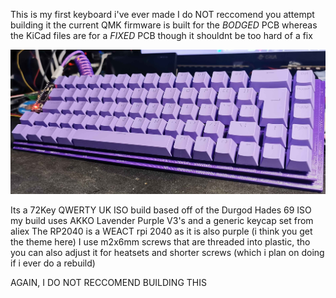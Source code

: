 This is my first keyboard i've ever made
I do NOT reccomend you attempt building it
the current QMK firmware is built for the *BODGED* PCB whereas the KiCad files are for a *FIXED* PCB though it shouldnt be too hard of a fix

<p align="center">
    <img src="Images/Keyboard.png"/>
</p>

Its a 72Key QWERTY UK ISO build based off of the Durgod Hades 69 ISO
my build uses AKKO Lavender Purple V3's and a generic keycap set from aliex
The RP2040 is a WEACT rpi 2040 as it is also purple (i think you get the theme here)
I use m2x6mm screws that are threaded into plastic, tho you can also adjust it for heatsets and shorter screws (which i plan on doing if i ever do a rebuild)

AGAIN, I DO NOT RECCOMEND BUILDING THIS